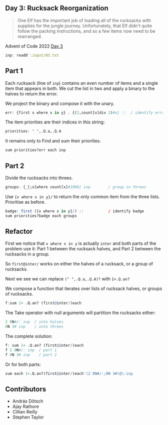 ## Day 3: Rucksack Reorganization

> One Elf has the important job of loading all of the rucksacks with supplies for the jungle journey. Unfortunately, that Elf didn't quite follow the packing instructions, and so a few items now need to be rearranged.

Advent of Code 2022 [Day 3](https://adventofcode.com/2022/day/3)

```q
inp: read0`:input/03.txt
```

## Part 1

Each rucksack (line of `inp`) contains an even number of items and a single item that appears in both. 
We cut the list in two and apply a binary to the halves to return the error.

We project the binary and compose it with the unary. 

```q
err: {first x where x in y} . {(2,count[x]div 2)#x} ::  / identify error
```

The item priorities are their indices in this string:

```q
priorities: " ",.Q.a,.Q.A
```

It remains only to Find and sum their priorities.

```q
sum priorities?err each inp
```

## Part 2

Divide the rucksacks into threes.

```q
groups: {_[;x]where count[x]#100b} inp        / group in threes
```

Use `{x where x in y}/` to return the only common item from the three lists.
Prioritise as before.

```q
badge: first ({x where x in y}/) ::           / identify badge
sum priorities?badge each groups
```

## Refactor

First we notice that `x where x in y` is actually `inter` and both parts of the problem use it: Part 1 between the rucksack halves, and Part 2 between the rucksacks in a group. 

So `first@inter/` works on either the halves of a rucksack, or a group of rucksacks.

Next we see we can replace `(" ",.Q.a,.Q.A)?` with `1+.Q.an?`

We compose a function that iterates over lists of rucksack halves, or groups of rucksacks.

```q
f:sum 1+ .Q.an? (first@inter/)each
```

The Take operator with null arguments will partition the rucksacks either:

```q
2 0N#/: inp  / into halves
0N 3# inp    / into threes
```

The complete solution:

```q
f: sum 1+ .Q.an? (first@inter/)each
f 2 0N#/: inp  / part 1
f 0N 3# inp    / part 2
```

Or for both parts:

```q
sum each 1+.Q.an?(first@inter/)each'(2 0N#/:;0N 3#)@\:inp 
```

## Contributors

* András Dőtsch
* Ajay Rathore
* Cillian Reilly
* Stephen Taylor


